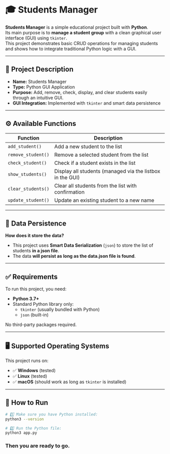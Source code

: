 # 🎓 Students Manager

**Students Manager** is a simple educational project built with **Python**.  
Its main purpose is to **manage a student group** with a clean graphical user interface (GUI) using `tkinter`.  
This project demonstrates basic CRUD operations for managing students and shows how to integrate traditional Python logic with a GUI.

---

## 📌 Project Description

- **Name:** Students Manager
- **Type:** Python GUI Application
- **Purpose:** Add, remove, check, display, and clear students easily through an intuitive GUI.
- **GUI Integration:** Implemented with `tkinter` and smart data persistence

---

## ⚙️ Available Functions

| Function           | Description                                               |
| ------------------ | --------------------------------------------------------- |
| `add_student()`    | Add a new student to the list                             |
| `remove_student()` | Remove a selected student from the list                   |
| `check_student()`  | Check if a student exists in the list                     |
| `show_students()`  | Display all students (managed via the listbox in the GUI) |
| `clear_students()` | Clear all students from the list with confirmation        |
| `update_student()` | Update an existing student to a new name                  |

---

## 💾 Data Persistence

**How does it store the data?**

- This project uses **Smart Data Serialization** (`json`) to store the list of students **in a json file**.
- The data **will persist as long as the data.json file is found**.
---

## ✅ Requirements

To run this project, you need:

- **Python 3.7+**
- Standard Python library only:
  - `tkinter` (usually bundled with Python)
  - `json` (built-in)

No third-party packages required.

---

## 🖥️ Supported Operating Systems

This project runs on:

- ✅ **Windows** (tested)
- ✅ **Linux** (tested)
- ✅ **macOS** (should work as long as `tkinter` is installed)

---

## 🚀 How to Run

```bash
# 1️⃣ Make sure you have Python installed:
python3 --version

# 2️⃣ Run the Python file:
python3 app.py
```

### Then you are ready to go.
